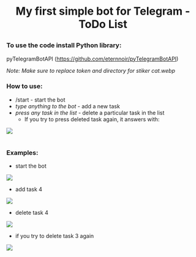 # <p align="center">My first simple bot for Telegram - ToDo List

### To use the code install Python library:
pyTelegramBotAPI (https://github.com/eternnoir/pyTelegramBotAPI)

*Note: Make sure to replace token and directory for stiker cat.webp*
### How to use:
  * /start - start the bot
  * *type anything to the bot* - add a new task
  * *press any task in the list* - delete a particular task in the list
    * If you try to press deleted task again, it answers with:

![](https://sun9-60.userapi.com/9vvDLCUurg7DWCG0INzuJIg-mcOm2wqrJkmgeQ/5Ka0WuAJTao.jpg)
#
#
#
### Examples:
* start the bot

![](https://sun9-12.userapi.com/Fl4A2Bdm3mjJgFjLqaKaRvWk32fLJJZ8jY4w6A/GDgKFpDgp0U.jpg)

* add task 4

![](https://sun9-66.userapi.com/Yohy4mcXOjU9ir3hgc7v3d74R8QSKzzxyvWbOg/Rq84et439-8.jpg)

* delete task 4

![](https://sun9-6.userapi.com/DhhFsbVtL5yvJlpFx0tuSQZULPT21xEFh5LHIA/dEGL8IdMKhQ.jpg)

* if you try to delete task 3 again

![](https://sun9-6.userapi.com/DhhFsbVtL5yvJlpFx0tuSQZULPT21xEFh5LHIA/dEGL8IdMKhQ.jpg)
